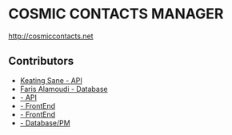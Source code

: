 <h1>COSMIC CONTACTS MANAGER</h1>

http://cosmiccontacts.net

<h2>Contributors</h2>
<ul>
  <li><a href="https://github.com/keatsane">Keating Sane - API</a></li>
  <li><a href="https://github.com/keatsane">Faris Alamoudi - Database</a></li>
  <li><a href="https://github.com"> - API</a></li>
  <li><a href="https://github.com"> - FrontEnd</a></li>
  <li><a href="https://github.com"> - FrontEnd</a></li>
  <li><a href="https://github.com"> - Database/PM</a></li>
</ul>

